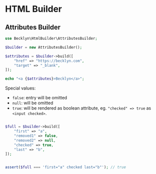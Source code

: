 HTML Builder
============


Attributes Builder
------------------


```php
use Becklyn\HtmlBuilder\AttributesBuilder;

$builder = new AttributesBuilder();

$attributes = $builder->build([
    "href" => "https://becklyn.com",
    "target" => "_blank",
]);

echo "<a {$attributes}>Becklyn</a>"; 
```

Special values:

*   `false`: entry will be omitted
*   `null`: will be omitted
*   `true`: will be rendered as boolean attribute, eg. `"checked" => true` as `<input checked>`.


```php

$full = $builder->build([
    "first" => "a",
    "removed1" => false,
    "removed2" => null,
    "checked" => true,
    "last" => "b",
]);


assert($full === 'first="a" checked last="b"'); // true
```
